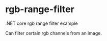 # rgb-range-filter
.NET core rgb range filter example

Can filter certain rgb channels from an image.
